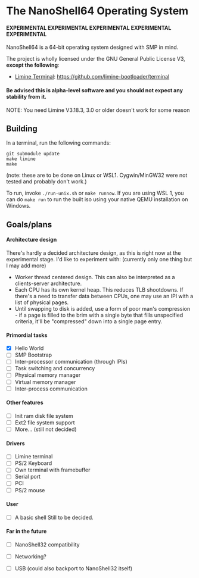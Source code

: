 # The NanoShell64 Operating System

#### EXPERIMENTAL EXPERIMENTAL EXPERIMENTAL EXPERIMENTAL EXPERIMENTAL

NanoShell64 is a 64-bit operating system designed with SMP in mind.

The project is wholly licensed under the GNU General Public License V3, **except the following**:
- [Limine Terminal](source/LimineTerm): https://github.com/limine-bootloader/terminal

#### Be advised this is alpha-level software and you should not expect any stability from it.

NOTE: You need Limine V3.18.3, 3.0 or older doesn't work for some reason

## Building
In a terminal, run the following commands:
```
git submodule update
make limine
make
```
(note: these are to be done on Linux or WSL1. Cygwin/MinGW32 were not tested and probably don't work.)

To run, invoke `./run-unix.sh` or `make runnow`. If you are using WSL 1, you can do `make run`
to run the built iso using your native QEMU installation on Windows.

## Goals/plans

#### Architecture design
There's hardly a decided architecture design, as this is right now at the experimental stage.
I'd like to experiment with: (currently only one thing but I may add more)
* Worker thread centered design. This can also be interpreted as a clients-server architecture.
* Each CPU has its own kernel heap. This reduces TLB shootdowns. If there's a need to transfer
  data between CPUs, one may use an IPI with a list of physical pages.
* Until swapping to disk is added, use a form of poor man's compression - if a page is filled
  to the brim with a single byte that fills unspecified criteria, it'll be "compressed" down
  into a single page entry.

#### Primordial tasks
* [x] Hello World
* [ ] SMP Bootstrap
* [ ] Inter-processor communication (through IPIs)
* [ ] Task switching and concurrency
* [ ] Physical memory manager
* [ ] Virtual memory manager
* [ ] Inter-process communication

#### Other features
* [ ] Init ram disk file system
* [ ] Ext2 file system support
* [ ] More... (still not decided)

#### Drivers
* [ ] Limine terminal
* [ ] PS/2 Keyboard
* [ ] Own terminal with framebuffer
* [ ] Serial port
* [ ] PCI
* [ ] PS/2 mouse

#### User
* [ ] A basic shell
Still to be decided.

#### Far in the future
* [ ] NanoShell32 compatibility
* [ ] Networking?
* [ ] USB (could also backport to NanoShell32 itself)

